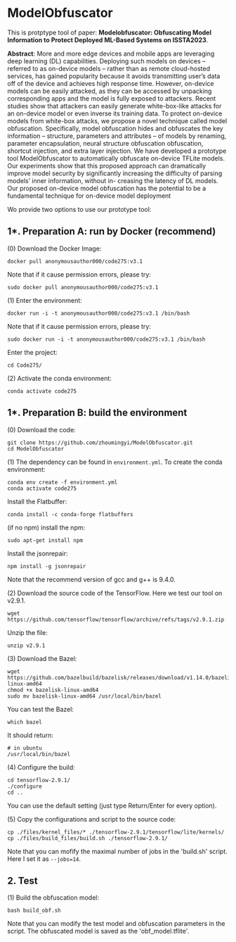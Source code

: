 # ModelObfuscator

This is protptype tool of paper: **Modelobfuscator: Obfuscating Model Information to Protect Deployed ML-Based Systems on ISSTA2023**.

**Abstract**:
More and more edge devices and mobile apps are leveraging deep learning (DL) capabilities. Deploying such models on devices – referred to as on-device models – rather than as remote cloud-hosted services, has gained popularity because it avoids transmitting user’s data off of the device and achieves high response time. However, on-device models can be easily attacked, as they can be accessed by unpacking corresponding apps and the model is fully exposed to attackers. Recent studies show that attackers can easily generate white-box-like attacks for an on-device model or even inverse its training data. To protect on-device models from white-box attacks, we propose a novel technique called model obfuscation. Specifically, model obfuscation hides and obfuscates the key information – structure, parameters and attributes – of models by renaming, parameter encapsulation, neural structure obfuscation obfuscation, shortcut injection, and extra layer injection. We have developed a prototype tool ModelObfuscator to automatically obfuscate on-device TFLite models. Our experiments show that this proposed approach can dramatically improve model security by significantly increasing the difficulty of parsing models’ inner information, without in- creasing the latency of DL models. Our proposed on-device model obfuscation has the potential to be a fundamental technique for on-device model deployment

Wo provide two options to use our prototype tool:

## 1*. Preparation A: run by Docker (recommend)

(0) Download the Docker Image:

```
docker pull anonymousauthor000/code275:v3.1
```

Note that if it cause permission errors, please try: 

```
sudo docker pull anonymousauthor000/code275:v3.1
```

(1) Enter the environment:

```
docker run -i -t anonymousauthor000/code275:v3.1 /bin/bash
```

Note that if it cause permission errors, please try: 

```
sudo docker run -i -t anonymousauthor000/code275:v3.1 /bin/bash
```

Enter the project:

```
cd Code275/
```

(2) Activate the conda environment: 

```
conda activate code275
```

## 1*. Preparation B: build the environment

(0) Download the code:

```
git clone https://github.com/zhoumingyi/ModelObfuscator.git
cd ModelObfuscator
```

(1) The dependency can be found in `environment.yml`. To create the conda environment:

```
conda env create -f environment.yml
conda activate code275
```

Install the Flatbuffer:

```
conda install -c conda-forge flatbuffers
```

(if no npm) install the npm:

```
sudo apt-get install npm
```

Install the jsonrepair:

```
npm install -g jsonrepair
```

Note that the recommend version of gcc and g++ is 9.4.0.


(2) Download the source code of the TensorFlow. Here we test our tool on v2.9.1.

```
wget https://github.com/tensorflow/tensorflow/archive/refs/tags/v2.9.1.zip
```

Unzip the file:

```
unzip v2.9.1
```

(3) Download the Bazel:

```
wget https://github.com/bazelbuild/bazelisk/releases/download/v1.14.0/bazelisk-linux-amd64
chmod +x bazelisk-linux-amd64
sudo mv bazelisk-linux-amd64 /usr/local/bin/bazel
```

You can test the Bazel:

```
which bazel
```

It should return:

```
# in ubuntu
/usr/local/bin/bazel
```

(4) Configure the build:

```
cd tensorflow-2.9.1/
./configure
cd ..
```

You can use the default setting (just type Return/Enter for every option).

(5) Copy the configurations and script to the source code:  

```
cp ./files/kernel_files/* ./tensorflow-2.9.1/tensorflow/lite/kernels/
cp ./files/build_files/build.sh ./tensorflow-2.9.1/
```

Note that you can mofify the maximal number of jobs in the 'build.sh' script. Here I set it as `--jobs=14`. 

## 2. Test

(1) Build the obfuscation model:

```
bash build_obf.sh
```

Note that you can modify the test model and obfuscation parameters in the script. The obfuscated model is saved as the 'obf_model.tflite'.
